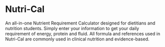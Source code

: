 # Nutri-Cal

An all-in-one Nutrient Requirement Calculator designed for dietitians and nutrition students. Simply enter your information to get your daily requirement of energy, protein and fluid. All formula and references used in Nutri-Cal are commonly used in clinical nutrition and evidence-based.
